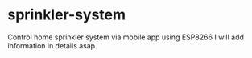 # sprinkler-system
Control home sprinkler system via mobile app using ESP8266
I will add information in details asap.
